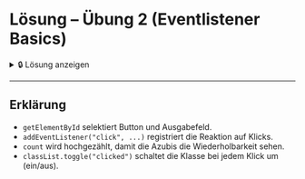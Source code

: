 # Lösung – Übung 2 (Eventlistener Basics)

<details>
  <summary>🔒 Lösung anzeigen</summary>

```js
// TODO: Selektiere den Button #clickBtn und das Absatz-Element #output
const button = document.getElementById("clickBtn");
const output = document.getElementById("output");

// TODO: Füge dem Button einen Klick-Eventlistener hinzu
// - Bei Klick soll im Absatz "Button wurde geklickt!" stehen
// - Außerdem soll der Button eine CSS-Klasse "clicked" erhalten
let count = 0;

button.addEventListener("click", () => {
    count++;
    output.innerText = `Button wurde ${count}-mal geklickt!`;
    button.classList.toggle("clicked");
});
```

</details>

---

## Erklärung

- `getElementById` selektiert Button und Ausgabefeld.
- `addEventListener("click", ...)` registriert die Reaktion auf Klicks.
- `count` wird hochgezählt, damit die Azubis die Wiederholbarkeit sehen.
- `classList.toggle("clicked")` schaltet die Klasse bei jedem Klick um (ein/aus).
